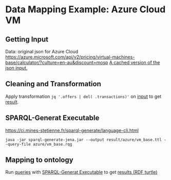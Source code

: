# Data Mapping Example: Azure Cloud VM
## Getting Input
Data: original json for Azure Cloud
https://azure.microsoft.com/api/v2/pricing/virtual-machines-base/calculator/?culture=en-au&discount=mosp
[A cached version of the json input.](../data/azure/vm_base.json)

## Cleaning and Transformation
Apply transformation `jq '.offers | del( .transactions)'`
on [input](#Getting-Input)
to get [result](../jq/azure/vm_base_offers.json).

## SPARQL-Generat Executable
https://ci.mines-stetienne.fr/sparql-generate/language-cli.html
```
java -jar sparql-generate-jena.jar --output result/azure/vm_base.ttl --query-file azure/vm_base.rqg
```

## Mapping to ontology
Run [queries](../sparql-generate/azure/vm_base.rqg)
with [SPARQL-Generat Executable]()
to get [results (RDF turtle)](../sparql-generate/result/azure/vm_base.ttl)
